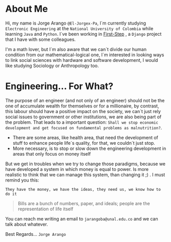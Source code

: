 # About Me

Hi, my name is Jorge Arango `@El-Jorgex-Pa`, I´m currently studying `Electronic Engineering` at the `National University of Colombia`
while learning `Java` and `Python`. I´ve been working in [First-Step](https://firststep.onrender.com/) , a `Django` 
project that I have with some colleagues. 

I'm a math lover, but I´m also aware that we can´t divide our human condition from our mathematical-logical one, I´m interested in looking ways to 
link social sciences with hardware and software development, I would like studying Sociology or Anthropology too.

# Engineering... For What?

The purpose of an engineer (and not only of an engineer) should not be the one of accumulate wealth for themselves or for a millionaire, by contrast, this labour
should have a positive impact on the society, we can´t just rely social issues to government or other institutions, we are also being part of the problem.
That leads to a important question: `Shall we stop economic development and get focused on fundamental problems as malnutrition?`.

+ There are some areas, like health area, that need the development of stuff to enhance people life´s quality, for that, we couldn´t
  just stop.
+ More necessary, is to stop or slow down the engineering development in areas that only focus on money itself

But we get in troubles when we try to change those paradigms, because we have developed a system in which money is equal to power.
Is more realistic to think that we can manage this system, than changing it ;) . I must remind you this:

`They have the money, we have the ideas, they need us, we know how to do it`

> Bills are a bunch of numbers, paper, and ideals; people are the representation of life itself

You can reach me writing an email to `jarangoba@unal.edu.co` and we can talk about whatever.

Best Regards... `Jorge Arango`

